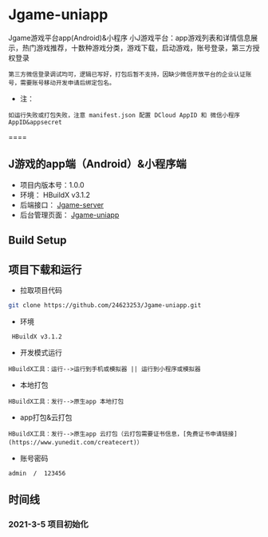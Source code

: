 # Jgame-uniapp
Jgame游戏平台app(Android)&amp;小程序
小J游戏平台：app游戏列表和详情信息展示，热门游戏推荐，十数种游戏分类，游戏下载，启动游戏，账号登录，第三方授权登录

```TODO：
第三方微信登录调试均可，逻辑已写好，打包后暂不支持，因缺少微信开放平台的企业认证账号，需要账号移动开发申请后绑定包名。 
```

- 注：
```
如运行失败或打包失败，注意 manifest.json 配置 DCloud AppID 和 微信小程序 AppID&appsecret
```

====

## J游戏的app端（Android）&小程序端

+ 项目内版本号：1.0.0
+ 环境： HBuildX v3.1.2
+ 后端接口： [Jgame-server](https://github.com/24623253/Jgame-server) 
+ 后台管理页面： [Jgame-uniapp](https://github.com/24623253/Jgame-server) 

## Build Setup

项目下载和运行
----

- 拉取项目代码
```bash
git clone https://github.com/24623253/Jgame-uniapp.git
```

- 环境
```
 HBuildX v3.1.2
```

- 开发模式运行
```
HBuildX工具：运行-->运行到手机或模拟器 || 运行到小程序或模拟器
```

- 本地打包
```
HBuildX工具：发行-->原生app 本地打包
```

- app打包&云打包
```
HBuildX工具：发行-->原生app 云打包（云打包需要证书信息，[免费证书申请链接](https://www.yunedit.com/createcert)）
```

- 账号密码
```
admin  /  123456
```

## 时间线

### 2021-3-5 项目初始化
